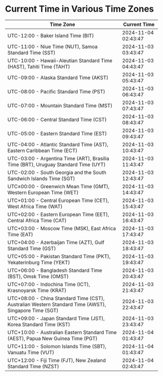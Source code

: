 # Current Time in Various Time Zones

| Time Zone | Current Time |
|-----------|--------------|
| UTC-12:00 - Baker Island Time (BIT) | 2024-11-04 02:43:47 |
| UTC-11:00 - Niue Time (NUT), Samoa Standard Time (SST) | 2024-11-03 03:43:47 |
| UTC-10:00 - Hawaii-Aleutian Standard Time (HAST), Tahiti Time (TAHT) | 2024-11-03 04:43:47 |
| UTC-09:00 - Alaska Standard Time (AKST) | 2024-11-03 05:43:47 |
| UTC-08:00 - Pacific Standard Time (PST) | 2024-11-03 06:43:47 |
| UTC-07:00 - Mountain Standard Time (MST) | 2024-11-03 07:43:47 |
| UTC-06:00 - Central Standard Time (CST) | 2024-11-03 08:43:47 |
| UTC-05:00 - Eastern Standard Time (EST) | 2024-11-03 09:43:47 |
| UTC-04:00 - Atlantic Standard Time (AST), Eastern Caribbean Time (ECT) | 2024-11-03 10:43:47 |
| UTC-03:00 - Argentina Time (ART), Brasília Time (BRT), Uruguay Standard Time (UYT) | 2024-11-03 11:43:47 |
| UTC-02:00 - South Georgia and the South Sandwich Islands Time (SGT) | 2024-11-03 12:43:47 |
| UTC±00:00 - Greenwich Mean Time (GMT), Western European Time (WET) | 2024-11-03 14:43:47 |
| UTC+01:00 - Central European Time (CET), West Africa Time (WAT) | 2024-11-03 15:43:47 |
| UTC+02:00 - Eastern European Time (EET), Central Africa Time (CAT) | 2024-11-03 16:43:47 |
| UTC+03:00 - Moscow Time (MSK), East Africa Time (EAT) | 2024-11-03 17:43:47 |
| UTC+04:00 - Azerbaijan Time (AZT), Gulf Standard Time (GST) | 2024-11-03 18:43:47 |
| UTC+05:00 - Pakistan Standard Time (PKT), Yekaterinburg Time (YEKT) | 2024-11-03 19:43:47 |
| UTC+06:00 - Bangladesh Standard Time (BST), Omsk Time (OMST) | 2024-11-03 20:43:47 |
| UTC+07:00 - Indochina Time (ICT), Krasnoyarsk Time (KRAT) | 2024-11-03 21:43:47 |
| UTC+08:00 - China Standard Time (CST), Australian Western Standard Time (AWST), Singapore Time (SGT) | 2024-11-03 22:43:47 |
| UTC+09:00 - Japan Standard Time (JST), Korea Standard Time (KST) | 2024-11-03 23:43:47 |
| UTC+10:00 - Australian Eastern Standard Time (AEST), Papua New Guinea Time (PGT) | 2024-11-04 01:43:47 |
| UTC+11:00 - Solomon Islands Time (SBT), Vanuatu Time (VUT) | 2024-11-04 01:43:47 |
| UTC+12:00 - Fiji Time (FJT), New Zealand Standard Time (NZST) | 2024-11-04 02:43:47 |
